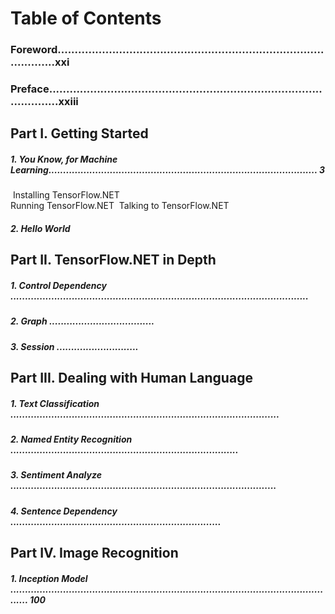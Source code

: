 # Table of Contents

### Foreword...........................................................................................xxi

### Preface..............................................................................................xxiii

## Part I. Getting Started

##### 1. You Know, for Machine Learning............................................................................................ 3

​     Installing TensorFlow.NET                                                                                                                   
​     Running TensorFlow.NET
​     Talking to TensorFlow.NET

##### 2. Hello World



## Part II. TensorFlow.NET in Depth

##### 1. Control Dependency ......................................................................................................

##### 2. Graph ....................................

##### 3. Session ............................



## Part III. Dealing with Human Language

##### 1. Text Classification ............................................................................................

##### 2. Named Entity Recognition ..............................................................................

##### 3. Sentiment Analyze ...........................................................................................

##### 4. Sentence Dependency ........................................................................



## Part IV. Image Recognition

##### 1. Inception Model ................................................................................................................. 100

